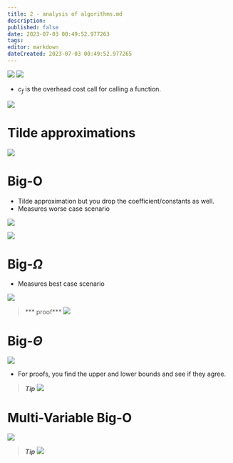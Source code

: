 ```yaml
---
title: 2 - analysis of algorithms.md
description:
published: false
date: 2023-07-03 00:49:52.977263
tags:
editor: markdown
dateCreated: 2023-07-03 00:49:52.977265
---
```


![](/images/20220923001040.png)
![](/images/20220923001058.png)

- $c_f$ is the overhead cost call for calling a function.

![](/images/20220923001142.png)

# Tilde approximations
![](/images/20220923001323.png)

# Big-O
- Tilde approximation but you drop the coefficient/constants as well.
- Measures worse case scenario

![](/images/20220923001459.png)

![](/images/20220923001540.png)

# Big-$\Omega$
- Measures best case scenario

![](/images/20220923001608.png)

> *** proof***
> ![](/images/20220923001741.png)

# Big-$\Theta$
![](/images/20220923001817.png)
- For proofs, you find the upper and lower bounds and see if they agree.

> ***Tip***
> ![](/images/20220923001914.png)

# Multi-Variable Big-O
![](/images/20220923001945.png)


> ***Tip***
> ![](/images/20220923002010.png)






